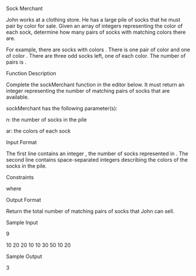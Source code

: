 Sock Merchant

John works at a clothing store. He has a large pile of socks that he must pair by color for sale. Given an array of integers representing the color of each sock, determine how many pairs of socks with matching colors there are.

For example, there are  socks with colors . There is one pair of color  and one of color . There are three odd socks left, one of each color. The number of pairs is .

Function Description

Complete the sockMerchant function in the editor below. It must return an integer representing the number of matching pairs of socks that are available.

sockMerchant has the following parameter(s):

n: the number of socks in the pile

ar: the colors of each sock

Input Format

The first line contains an integer , the number of socks represented in . 
The second line contains  space-separated integers describing the colors  of the socks in the pile.

Constraints

 where 
 
Output Format

Return the total number of matching pairs of socks that John can sell.

Sample Input

9

10 20 20 10 10 30 50 10 20

Sample Output

3